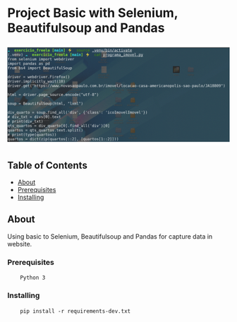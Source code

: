 # Project Basic with Selenium, Beautifulsoup and Pandas

![alt-text](https://github.com/CesarAugusto88/Start-Selenium-Beautifulsoup-Pandas/blob/main/print%20gif/Webp.net-gifmaker.gif)

## Table of Contents

- [About](#about)
- [Prerequisites](#prerequisites)
- [Installing](#installing)


## About <a name = "about"></a>

Using basic to Selenium, Beautifulsoup and Pandas for capture data in website.

### Prerequisites <a name = "prerequisites"></a>

```
    Python 3
```

### Installing <a name = "installing"></a>

```
    pip install -r requirements-dev.txt
```
